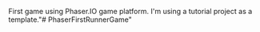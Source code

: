 First game using Phaser.IO game platform. I'm using a tutorial project as a template."# PhaserFirstRunnerGame" 
